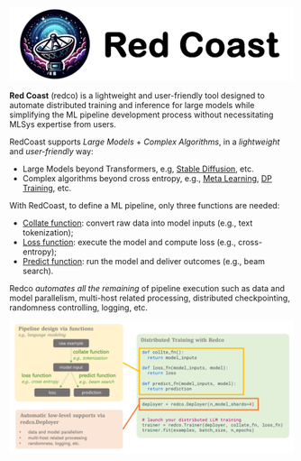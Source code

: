 ![](images/redco_banner.png)

**Red Coast** (redco) is a lightweight and user-friendly tool designed to automate distributed training and inference for large models while simplifying the ML pipeline development process without necessitating MLSys expertise from users.

RedCoast supports *Large Models* + *Complex Algorithms*, in a *lightweight* and *user-friendly* way: 

* Large Models beyond Transformers, e.g, [Stable Diffusion](https://github.com/tanyuqian/redco/tree/master/examples/text_to_image), etc.
* Complex algorithms beyond cross entropy, e.g., [Meta Learning](https://github.com/tanyuqian/redco/tree/master/examples/meta_learning), [DP Training](https://github.com/tanyuqian/redco/tree/master/examples/differential_private_training), etc.

With RedCoast, to define a ML pipeline, only three functions are needed:

* <u>Collate function</u>: convert raw data into model inputs (e.g., text tokenization);
* <u>Loss function</u>: execute the model and compute loss (e.g., cross-entropy);
* <u>Predict function</u>: run the model and deliver outcomes (e.g., beam search).

Redco *automates all the remaining* of pipeline execution such as data and model parallelism, multi-host related processing, distributed checkpointing, randomness controlling, logging, etc.

![](images/redco_coding.png)